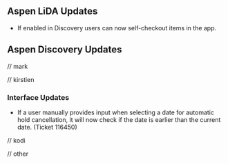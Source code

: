 ## Aspen LiDA Updates
- If enabled in Discovery users can now self-checkout items in the app.

## Aspen Discovery Updates

// mark

// kirstien
### Interface Updates
- If a user manually provides input when selecting a date for automatic hold cancellation, it will now check if the date is earlier than the current date. (Ticket 116450)

// kodi

// other